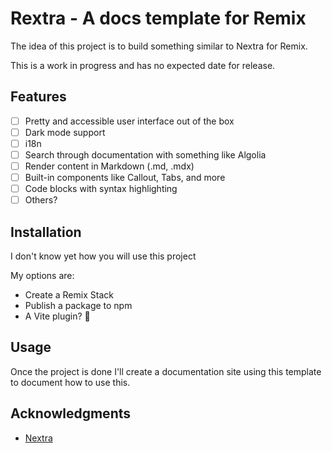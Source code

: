 # Rextra - A docs template for Remix

The idea of this project is to build something similar to Nextra for Remix.

This is a work in progress and has no expected date for release.

## Features

- [ ] Pretty and accessible user interface out of the box
- [ ] Dark mode support
- [ ] i18n
- [ ] Search through documentation with something like Algolia
- [ ] Render content in Markdown (.md, .mdx)
- [ ] Built-in components like Callout, Tabs, and more
- [ ] Code blocks with syntax highlighting
- [ ] Others?

## Installation

I don't know yet how you will use this project

My options are:

- Create a Remix Stack
- Publish a package to npm
- A Vite plugin? 🤔

## Usage

Once the project is done I'll create a documentation site using this template to document how to use this.

## Acknowledgments

- [Nextra](https://github.com/shuding/nextra)
